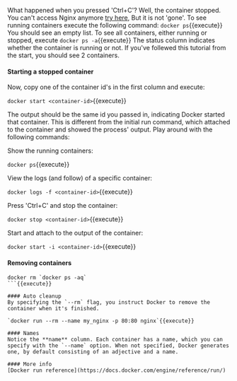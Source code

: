 What happened when you pressed 'Ctrl+C'? Well, the container stopped. You can't access Nginx anymore [try here](https://[[HOST_SUBDOMAIN]]-80-[[KATACODA_HOST]].environments.katacoda.com/), But it is not 'gone'. To see running containers execute the following command:
`docker ps`{{execute}}
You should see an empty list. To see all containers, either running or stopped, execute
`docker ps -a`{{execute}}
The status column indicates whether the container is running or not. If you've follewed this tutorial from the start, you should see 2 containers. 

#### Starting a stopped container
Now, copy one of the container id's in the first column and execute:

`docker start <container-id>`{{execute}}

The output should be the same id you passed in, indicating Docker started that container. This is different from the initial run command, which attached to the container and showed the process' output. Play around with the following commands:

Show the running containers:

`docker ps`{{execute}}

View the logs (and follow) of a specific container:

`docker logs -f <container-id>`{{execute}}

Press 'Ctrl+C' and stop the container:

`docker stop <container-id>`{{execute}}

Start and attach to the output of the container:

`docker start -i <container-id>`{{execute}}

#### Removing containers

```
docker rm `docker ps -aq`
```{{execute}}

#### Auto cleanup
By specifying the `--rm` flag, you instruct Docker to remove the container when it's finished.

`docker run --rm --name my_nginx -p 80:80 nginx`{{execute}}

#### Names
Notice the **name** column. Each container has a name, which you can specify with the `--name` option. When not specified, Docker generates one, by default consisting of an adjective and a name.

#### More info
[Docker run reference](https://docs.docker.com/engine/reference/run/)
